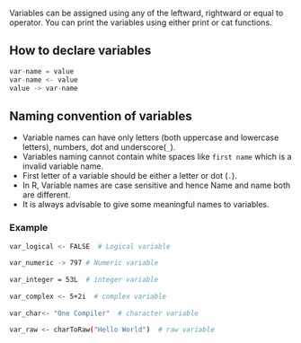 Variables can be assigned using any of the leftward, rightward or equal to operator. You can print the variables using either print or cat functions.

## How to declare variables

```c
var-name = value
var-name <- value
value -> var-name
```
## Naming convention of variables

* Variable names can have only letters (both uppercase and lowercase letters), numbers, dot and underscore(`_`).
* Variables naming cannot contain white spaces like `first name` which is a invalid variable name.
* First letter of a variable should be either a letter or dot (`.`).
* In R, Variable names are case sensitive and hence Name and name both are different.
* It is always advisable to give some meaningful names to variables.

### Example

```sh
var_logical <- FALSE  # Logical variable
  
var_numeric -> 797 # Numeric variable
  
var_integer = 53L  # integer variable
  
var_complex <- 5+2i  # complex variable
  
var_char<- "One Compiler"  # character variable
  
var_raw <- charToRaw("Hello World")  # raw variable
```
